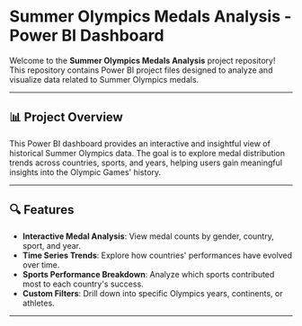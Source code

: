 # Summer Olympics Medals Analysis - Power BI Dashboard

Welcome to the **Summer Olympics Medals Analysis** project repository! This repository contains Power BI project files designed to analyze and visualize data related to Summer Olympics medals.

---

## 📊 Project Overview

This Power BI dashboard provides an interactive and insightful view of historical Summer Olympics data. The goal is to explore medal distribution trends across countries, sports, and years, helping users gain meaningful insights into the Olympic Games' history.

---

## 🔍 Features

- **Interactive Medal Analysis**: View medal counts by gender, country, sport, and year.
- **Time Series Trends**: Explore how countries' performances have evolved over time.
- **Sports Performance Breakdown**: Analyze which sports contributed most to each country's success.
- **Custom Filters**: Drill down into specific Olympics years, continents, or athletes.

---


